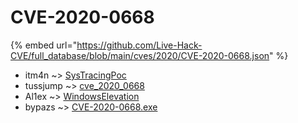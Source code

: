 # CVE-2020-0668
{% embed url="https://github.com/Live-Hack-CVE/full_database/blob/main/cves/2020/CVE-2020-0668.json" %}

* itm4n ~> [SysTracingPoc](https://www.alice-snow.ru/2020/database/cve-2020-0668/systracingpoc-itm4n)
* tussjump ~> [cve_2020_0668](https://www.alice-snow.ru/2020/database/cve-2020-0668/cve_2020_0668-tussjump)
* Al1ex ~> [WindowsElevation](https://www.alice-snow.ru/2020/database/cve-2020-0668/windowselevation-al1ex)
* bypazs ~> [CVE-2020-0668.exe](https://www.alice-snow.ru/2020/database/cve-2020-0668/cve-2020-0668.exe-bypazs)
